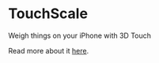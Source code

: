 # TouchScale
Weigh things on your iPhone with 3D Touch

Read more about it [here](https://github.com/ashertrockman/ashertrockman.github.io).
